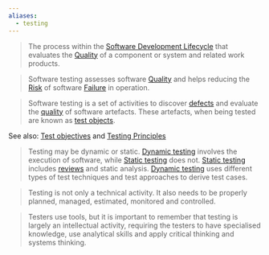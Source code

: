 ```yaml
---
aliases:
  - testing
---
```


> The process within the [Software Development Lifecycle](Software%20Development%20Lifecycle.md) that evaluates the [Quality](Quality.md) of a component or system and related work products.

> Software testing assesses software [Quality](Quality.md) and helps reducing the [Risk](Risk.md) of software [Failure](Failure.md) in operation.

> Software testing is a set of activities to discover [defects](Defect.md) and evaluate the [quality](Quality.md) of software artefacts. These artefacts, when being tested are known as [test objects](Test%20object.md).

See also: [Test objectives](Test%20objectives.md) and [Testing Principles](Testing%20Principles.md)

> Testing may be dynamic or static. [Dynamic testing](Dynamic%20testing.md) involves the execution of software, while [Static testing](Static%20testing.md) does not. [Static testing](Static%20testing.md) includes [reviews](Review.md) and static analysis. [Dynamic testing](Dynamic%20testing.md) uses different types of test techniques and test approaches to derive test cases.

> Testing is not only a technical activity. It also needs to be properly planned, managed, estimated, monitored and controlled.

> Testers use tools, but it is important to remember that testing is largely an intellectual activity, requiring the testers to have specialised knowledge, use analytical skills and apply critical thinking and systems thinking.